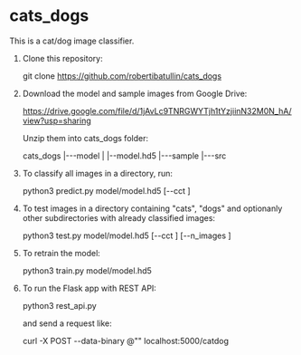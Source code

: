 # cats_dogs

This is a cat/dog image classifier.

1) Clone this repository:

    git clone https://github.com/robertibatullin/cats_dogs
    
2) Download the model and sample images from Google Drive:

    https://drive.google.com/file/d/1jAvLc9TNRGWYTjh1tYzjiinN32M0N_hA/view?usp=sharing

    Unzip them into cats_dogs folder:
    
    cats_dogs
            |---model
            |       |--model.hd5
            |---sample
            |---src

3) To classify all images in a directory, run:

    python3 predict.py model/model.hd5 <DIRECTORY> [--cct <CONFIDENCE THRESHOLD>]

4) To test images in a directory containing "cats", "dogs" and optionanly other subdirectories with already classified images:

    python3 test.py model/model.hd5 <DIRECTORY> [--cct <CONFIDENCE THRESHOLD>] [--n_images <NUMBER OF IMAGES TO TEST IN EACH DIRECTORY>]
   
5) To retrain the model:

    python3 train.py model/model.hd5 <TRAIN IMAGES DIRECTORY> <VALIDATION IMAGES DIRECTORY> <NUMBER OF EPOCHS>

6) To run the Flask app with REST API:

    python3 rest_api.py
    
    and send a request like:
    
    curl -X POST --data-binary @"<IMAGE FILE PATH>" localhost:5000/catdog

 